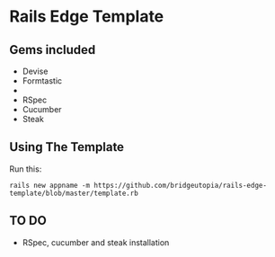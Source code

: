 Rails Edge Template
============================

Gems included
-----------------------------

* Devise
* Formtastic
* 
* RSpec
* Cucumber
* Steak

                                                                                                         
Using The Template
-----------------------------

Run this: 

    rails new appname -m https://github.com/bridgeutopia/rails-edge-template/blob/master/template.rb

TO DO
-----------------------------

* RSpec, cucumber and steak installation

                                  


    

                                                                        